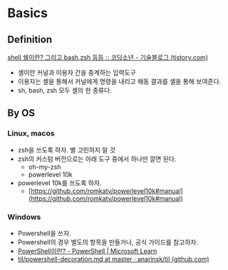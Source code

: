 # Basics

## Definition 

[shell 쉘이란? 그리고 bash,zsh 등등 :: 코딩소년 - 기술블로그 (tistory.com)](https://codingboycc.tistory.com/91)

- 셸이란 커널과 이용자 간을 중계하는 입력도구 
- 이용자는 셸을 통해서 커널에게 명령을 내리고 해동 결과를 셸을 통해 보여준다. 
- sh, bash, zsh 모두 셸의 한 종류다. 

## By OS

### Linux, macos
- zsh을 쓰도록 하자. 별 고민하지 말 것 
- zsh의 커스텀 버전으로는 아래 도구 중에서 하나만 깔면 된다. 
	- oh-my-zsh 
	- powerlevel 10k 
- powerlevel 10k를 쓰도록 하자. 
	- [https://github.com/romkatv/powerlevel10k#manual](https://github.com/romkatv/powerlevel10k#manual)

### Windows 
- Powershell을 쓰자. 
- Powershell의 경우 별도의 항목을 만들거나, 공식 가이드를 참고하자. 
- [PowerShell이란? - PowerShell | Microsoft Learn](https://learn.microsoft.com/ko-kr/powershell/scripting/overview?view=powershell-7.2)
- [til/powershell-decoration.md at master · anarinsk/til (github.com)](https://github.com/anarinsk/til/blob/master/windows-management/powershell-decoration.md)
